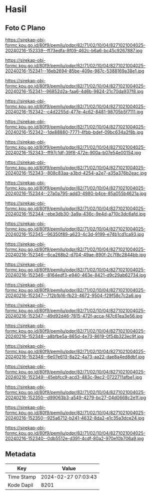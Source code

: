 # Hasil

## Foto C Plano

https://sirekap-obj-formc.kpu.go.id/80f9/pemilu/pdpr/82/71/02/10/04/8271021004025-20240216-152339--ff73edfa-8f09-462c-b6a6-bc45c9267887.jpg

https://sirekap-obj-formc.kpu.go.id/80f9/pemilu/pdpr/82/71/02/10/04/8271021004025-20240216-152341--16eb2694-85be-409e-987c-5388169a38e1.jpg

https://sirekap-obj-formc.kpu.go.id/80f9/pemilu/pdpr/82/71/02/10/04/8271021004025-20240216-152341--96852d2a-faa6-4d6b-9824-21c70da937f8.jpg

https://sirekap-obj-formc.kpu.go.id/80f9/pemilu/pdpr/82/71/02/10/04/8271021004025-20240216-152342--c4d2255d-477e-4c62-8481-98705b5f7111.jpg

https://sirekap-obj-formc.kpu.go.id/80f9/pemilu/pdpr/82/71/02/10/04/8271021004025-20240216-152342--1de88880-7771-4fbb-bdef-09bc634a2f8b.jpg

https://sirekap-obj-formc.kpu.go.id/80f9/pemilu/pdpr/82/71/02/10/04/8271021004025-20240216-152343--ff97c1df-39f8-472e-900a-b07e54e00154.jpg

https://sirekap-obj-formc.kpu.go.id/80f9/pemilu/pdpr/82/71/02/10/04/8271021004025-20240216-152343--808c83aa-a3bd-4254-a2e7-a35a376b2eac.jpg

https://sirekap-obj-formc.kpu.go.id/80f9/pemilu/pdpr/82/71/02/10/04/8271021004025-20240216-152344--27a0a795-add3-4980-b4ce-85a055b4621a.jpg

https://sirekap-obj-formc.kpu.go.id/80f9/pemilu/pdpr/82/71/02/10/04/8271021004025-20240216-152344--ebe3db30-3a9a-436c-9e4d-a710c3dc6afd.jpg

https://sirekap-obj-formc.kpu.go.id/80f9/pemilu/pdpr/82/71/02/10/04/8271021004025-20240216-152345--96350f89-a623-4c3d-9199-e74b1cd1ca93.jpg

https://sirekap-obj-formc.kpu.go.id/80f9/pemilu/pdpr/82/71/02/10/04/8271021004025-20240216-152346--6ca268b2-d704-49ae-890f-2c7f8c2844bb.jpg

https://sirekap-obj-formc.kpu.go.id/80f9/pemilu/pdpr/82/71/02/10/04/8271021004025-20240216-152346--8164edf3-e940-463e-8421-d9c29ab62734.jpg

https://sirekap-obj-formc.kpu.go.id/80f9/pemilu/pdpr/82/71/02/10/04/8271021004025-20240216-152347--712b1b16-fb23-4672-9504-f29f58c7c2a6.jpg

https://sirekap-obj-formc.kpu.go.id/80f9/pemilu/pdpr/82/71/02/10/04/8271021004025-20240216-152347--49d92d46-7815-472f-acca-f47c61ea3e56.jpg

https://sirekap-obj-formc.kpu.go.id/80f9/pemilu/pdpr/82/71/02/10/04/8271021004025-20240216-152348--a8bfbe5a-865d-4e73-8619-0f54b323ec9f.jpg

https://sirekap-obj-formc.kpu.go.id/80f9/pemilu/pdpr/82/71/02/10/04/8271021004025-20240216-152348--6e07e613-8a22-4a73-aa22-dae8a4ed8dbf.jpg

https://sirekap-obj-formc.kpu.go.id/80f9/pemilu/pdpr/82/71/02/10/04/8271021004025-20240216-152349--45ebfcc9-acd3-483c-9ec2-0722711afbe1.jpg

https://sirekap-obj-formc.kpu.go.id/80f9/pemilu/pdpr/82/71/02/10/04/8271021004025-20240216-152350--d99063b3-a549-4279-bc27-04d0668c2e1f.jpg

https://sirekap-obj-formc.kpu.go.id/80f9/pemilu/pdpr/82/71/02/10/04/8271021004025-20240216-152350--925a6712-b241-4632-8da2-e1c35a3dce24.jpg

https://sirekap-obj-formc.kpu.go.id/80f9/pemilu/pdpr/82/71/02/10/04/8271021004025-20240216-152340--0db5512e-d391-4cdf-80a2-970e10b706a9.jpg


## Metadata

| Key        | Value               |
| ---------- | ------------------- |
| Time Stamp | 2024-02-27 07:03:43 |
| Kode Dapil | 8201                |



